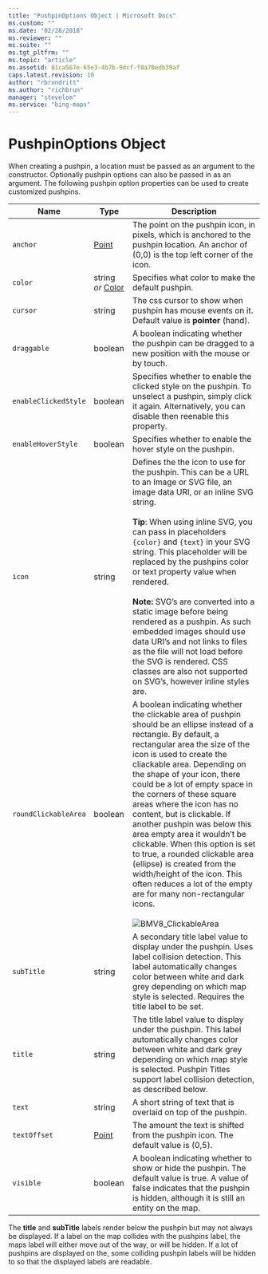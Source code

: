 ```yaml
---
title: "PushpinOptions Object | Microsoft Docs"
ms.custom: ""
ms.date: "02/28/2018"
ms.reviewer: ""
ms.suite: ""
ms.tgt_pltfrm: ""
ms.topic: "article"
ms.assetid: 81ca567e-65e3-4b7b-9dcf-f0a70edb39af
caps.latest.revision: 10
author: "rbrundritt"
ms.author: "richbrun"
manager: "stevelom"
ms.service: "bing-maps"
---
```

# PushpinOptions Object
When creating a pushpin, a location must be passed as an argument to the constructor. Optionally pushpin options can also be passed in as an argument. The following pushpin option properties can be used to create customized pushpins.

| Name                 | Type     | Description     |
|----------------------|----------|-----------------|
| `anchor`             | [Point](point-class.md) | The point on the pushpin icon, in pixels, which is anchored to the pushpin location. An anchor of (0,0) is the top left corner of the icon.    |
| `color`              | string _or_ [Color](color-class.md) | Specifies what color to make the default pushpin.     |
| `cursor`             | string       | The css cursor to show when pushpin has mouse events on it. Default value is **pointer** (hand). |
| `draggable`          | boolean      | A boolean indicating whether the pushpin can be dragged to a new position with the mouse or by touch.|
| `enableClickedStyle` | boolean      | Specifies whether to enable the clicked style on the pushpin. To unselect a pushpin, simply click it again. Alternatively, you can disable then reenable this property.  |
| `enableHoverStyle`   | boolean      | Specifies whether to enable the hover style on the pushpin.                                                                                   |
| `icon`               | string       | Defines the the icon to use for the pushpin. This can be a URL to an Image or SVG file, an image data URI, or an inline SVG string.<br/><br/>**Tip**: When using inline SVG, you can pass in placeholders `{color}` and `{text}` in your SVG string. This placeholder will be replaced by the pushpins color or text property value when rendered.<br/><br/>**Note:** SVG’s are converted into a static image before being rendered as a pushpin. As such embedded images should use data URI’s and not links to files as the file will not load before the SVG is rendered. CSS classes are also not supported on SVG’s, however inline styles are.                  |                             
| `roundClickableArea` | boolean      | A boolean indicating whether the clickable area of pushpin should be an ellipse instead of a rectangle. By default, a rectangular area the size of the icon is used to create the cliackable area. Depending on the shape of your icon, there could be a lot of empty space in the corners of these square areas where the icon has no content, but is clickable. If another pushpin was below this area empty area it wouldn’t be clickable. When this option is set to true, a rounded clickable area (ellipse) is created from the width/height of the icon. This often reduces a lot of the empty are for many non-rectangular icons. <br/><br/> ![BMV8_ClickableArea](../v8-web-control/media/bmv8-clickablearea.png)|
| `subTitle`           | string       | A secondary title label value to display under the pushpin. Uses label collision detection. This label automatically changes color between white and dark grey depending on which map style is selected. Requires the title label to be set. |
| `title`              | string       | The title label value to display under the pushpin. This label automatically changes color between white and dark grey depending on which map style is selected. Pushpin Titles support label collision detection, as described below.       |
| `text`               | string       | A short string of text that is overlaid on top of the pushpin.  |
| `textOffset`         | [Point](point-class.md)         | The amount the text is shifted from the pushpin icon. The default value is (0,5).  |
| `visible`            | boolean      | A boolean indicating whether to show or hide the pushpin. The default value is true. A value of false indicates that the pushpin is hidden, although it is still an entity on the map.                                                       |

The **title** and **subTitle** labels render below the pushpin but may not always be displayed. If a label on the map collides with the pushpins label, the maps label will either move out of the way, or will be hidden. If a lot of pushpins are displayed on the, some colliding pushpin labels will be hidden to so that the displayed labels are readable.